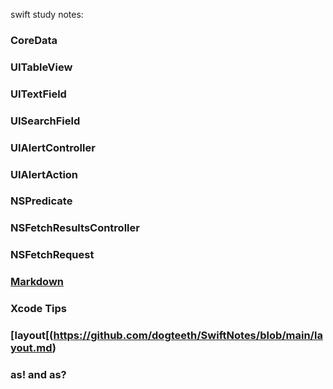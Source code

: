 swift study notes:

### CoreData
### UITableView
### UITextField
### UISearchField
### UIAlertController
### UIAlertAction
### NSPredicate
### NSFetchResultsController
### NSFetchRequest



### [Markdown](https://guides.github.com/features/mastering-markdown/)
### Xcode Tips

### [layout[(https://github.com/dogteeth/SwiftNotes/blob/main/layout.md)
### as! and as?
